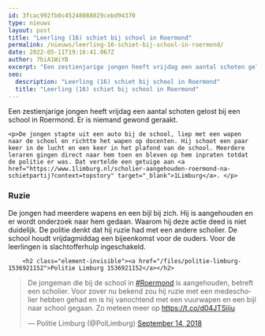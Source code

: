 ```yaml
---
id: 3fcac992fb0c45248088029cebd94370
type: nieuws
layout: post
title: "Leerling (16) schiet bij school in Roermond"
permalink: /nieuws/leerling-16-schiet-bij-school-in-roermond/
date: 2022-05-11T19:16:41.067Z
author: 7biA1WiYB
excerpt: "Een zestienjarige jongen heeft vrijdag een aantal schoten gelost bij een school in Roermond. Er is niemand gewond geraakt.  "
seo:
  description: "Leerling (16) schiet bij school in Roermond"
  title: "Leerling (16) schiet bij school in Roermond"
---
```

Een zestienjarige jongen heeft vrijdag een aantal schoten gelost bij een school in Roermond. Er is niemand gewond geraakt.  

    <p>De jongen stapte uit een auto bij de school, liep met een wapen naar de school en richtte het wapen op docenten. Hij schoot een paar keer in de lucht en een keer in het plafond van de school. Meerdere leraren gingen direct naar hem toen en bleven op hem inpraten totdat de politie er was. Dat vertelde een getuige aan <a href="https://www.1limburg.nl/scholier-aangehouden-roermond-na-schietpartij?context=topstory" target="_blank">1Limburg</a>. </p>
<h3>Ruzie</h3>
<p>De jongen had meerdere wapens en een bijl bij zich. Hij is aangehouden en er wordt onderzoek naar hem gedaan. Waarom hij deze actie deed is niet duidelijk. De politie denkt dat hij ruzie had met een andere scholier. De school houdt vrijdagmiddag een bijeenkomst voor de ouders. Voor de leerlingen is slachtofferhulp ingeschakeld.</p>
<p><div class="media media-element-container media-default"><div id="file-534620" class="file file-document file-text-oembed">

        <h2 class="element-invisible"><a href="/files/politie-limburg-1536921152">Politie Limburg 1536921152</a></h2>
    
  
  <div class="content">
    
<blockquote class="twitter-tweet" data-width="550"><p lang="nl" dir="ltr">De jongeman die bij de school in <a href="https://twitter.com/hashtag/Roermond?src=hash&amp;ref_src=twsrc%5Etfw">#Roermond</a> is aangehouden, betreft een scholier. Voor zover nu bekend zou hij ruzie met een medescholier hebben gehad en is hij vanochtend met een vuurwapen en een bijl naar school gegaan.  Zo meteen meer op <a href="https://t.co/d04JTSiiiu">https://t.co/d04JTSiiiu</a></p>&mdash; Politie Limburg (@PolLimburg) <a href="https://twitter.com/PolLimburg/status/1040511366480752640?ref_src=twsrc%5Etfw">September 14, 2018</a></blockquote>
<script async="" src="https://platform.twitter.com/widgets.js" charset="utf-8"></script>
  </div>

  
</div>
</div>
<p> </p>  

